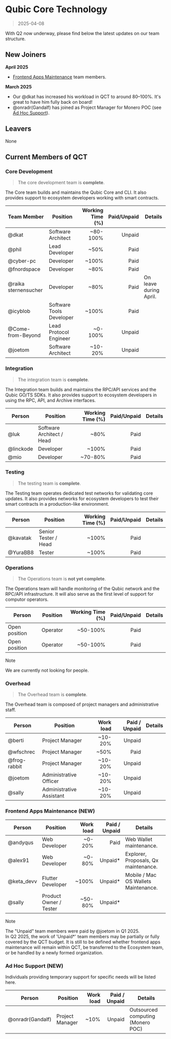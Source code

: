 # Qubic Core Technology
> 2025-04-08

With Q2 now underway, please find below the latest updates on our team structure.

## New Joiners

**April 2025**
- [Frontend Apps Maintenance](#frontend-apps-maintenance-new) team members.

**March 2025**
- Our @dkat has increased his workload in QCT to around 80–100%. It's great to have him fully back on board!
- @onradr(Gandalf) has joined as Project Manager for Monero POC (see [Ad Hoc Support](#ad-hoc-support-new)).

## Leavers
None

## Current Members of QCT

### Core Development
> The core development team is **complete**.

The Core team builds and maintains the Qubic Core and CLI. It also provides support to ecosystem developers working with smart contracts.

| Team Member          | Position                 | Working Time (%) | Paid/Unpaid | Details                |
| -------------------- | ------------------------ | ---------------: | ----------: | ---------------------- |
| @dkat                | Software Architect       |         ~80-100% |      Unpaid |                        |
| @phil                | Lead Developer           |             ~50% |        Paid |                        |
| @cyber-pc            | Developer                |            ~100% |        Paid |                        |
| @fnordspace          | Developer                |             ~80% |        Paid |                        |
| @raika sternensucher | Developer                |             ~80% |        Paid | On leave during April. |
| @icyblob             | Software Tools Developer |            ~100% |        Paid |                        |
| @Come-from-Beyond    | Lead Protocol Engineer   |          ~0-100% |      Unpaid |                        |
| @joetom              | Software Architect       |          ~10-20% |      Unpaid |                        |


### Integration
> The integration team is **complete**.

The Integration team builds and maintains the RPC/API services and the Qubic GO/TS SDKs. It also provides support to ecosystem developers in using the RPC, API, and Archive interfaces.

| Person    | Position                  | Working Time (%) | Paid/Unpaid | Details |
| --------- | ------------------------- | ---------------: | ----------: | ------- |
| @luk      | Software Architect / Head |             ~80% |        Paid |         |
| @linckode | Developer                 |            ~100% |        Paid |         |
| @mio      | Developer                 |          ~70-80% |        Paid |         |


### Testing
> The testing team is **complete**.

The Testing team operates dedicated test networks for validating core updates. It also provides networks for ecosystem developers to test their smart contracts in a production-like environment.

| Person   | Position             | Working Time (%) | Paid/Unpaid | Details |
| -------- | -------------------- | ---------------: | ----------: | ------- |
| @kavatak | Senior Tester / Head |            ~100% |        Paid |         |
| @YuraBB8 | Tester               |            ~100% |        Paid |         |


### Operations
> The Operations team is **not yet complete**.

The Operations team will handle monitoring of the Qubic network and the RPC/API infrastructure. It will also serve as the first level of support for computor operators.

| Person        | Position | Working Time (%) | Paid/Unpaid | Details |
| ------------- | -------- | ---------------: | ----------: | ------- |
| Open position | Operator |         ~50-100% |        Paid |         |
| Open position | Operator |         ~50-100% |        Paid |         |

>[!NOTE] 
>We are currently not looking for people.

### Overhead
> The Overhead team is **complete**.

The Overhead team is composed of project managers and administrative staff.

| Person       | Position                 | Work load | Paid / Unpaid | Details |
| ------------ | ------------------------ | --------: | ------------: | ------- |
| @berti       | Project Manager          |   ~10-20% |        Unpaid |         |
| @wfschrec    | Project Manager          |      ~50% |          Paid |         |
| @frog-rabbit | Project Manager          |   ~10-20% |        Unpaid |         |
| @joetom      | Administrative Officer   |   ~10-20% |        Unpaid |         |
| @sally       | Administrative Assistant |   ~10-20% |        Unpaid |         |

### Frontend Apps Maintenance (NEW)

| Person     | Position               | Work load | Paid / Unpaid | Details                              |
| ---------- | ---------------------- | --------: | ------------: | ------------------------------------ |
| @andyqus   | Web Developer          |    ~0-20% |          Paid | Web Wallet maintenance.              |
| @alex91    | Web Developer          |    ~0-80% |       Unpaid* | Explorer, Proposals, Qx maintenance. |
| @keta_devv | Flutter Developer      |     ~100% |       Unpaid* | Mobile / Mac OS Wallets Maintenance. |
| @sally     | Product Owner / Tester |   ~50-80% |       Unpaid* |                                      |

>[!NOTE] 
> The "Unpaid" team members were paid by @joetom in Q1 2025.</br>In Q2 2025, the work of 'Unpaid*' team members may be partially or fully covered by the QCT budget. It is still to be defined whether frontend apps maintenance will remain within QCT, be transferred to the Ecosystem team, or be handled by a newly formed organization.

### Ad Hoc Support (NEW)

Individuals providing temporary support for specific needs will be listed here.

| Person           | Position        | Work load | Paid / Unpaid | Details                           |
| ---------------- | --------------- | --------: | ------------: | --------------------------------- |
| @onradr(Gandalf) | Project Manager |      ~10% |        Unpaid | Outsourced computing (Monero POC) |